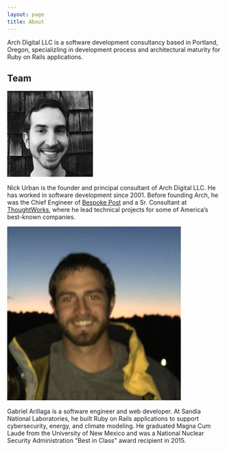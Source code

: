 ```yaml
---
layout: page
title: About
---
```


Arch Digital LLC is a software development consultancy based in Portland, Oregon, 
specializling in development process and architectural maturity for Ruby on Rails applications.

## Team

<div id='team'>
  <div class='bio'>
    <img src='/public/nick-urban.png' width='200' height='200'>
    <p>
      Nick Urban is the founder and principal consultant of Arch Digital LLC.
      He has worked in software development since 2001.
      Before founding Arch, he was the Chief Engineer of 
      <a href='https://www.bespokepost.com/home?b' target='_blank'>Bespoke Post</a> 
      and a Sr. Consultant at 
      <a href='http://www.thoughtworks.com' target='_blank'>ThoughtWorks</a>,
      where he lead technical projects for some of America&rsquo;s best-known companies.
    </p>
  </div>
  <div class='bio'>
    <img src='/public/gabe-arillaga.jpg'>
    <p>
      Gabriel Arillaga is a software engineer and web developer.
      At Sandia National Laboratories, he built Ruby on Rails applications to support 
      cybersecurity, energy, and climate modeling. 
      He graduated Magna Cum Laude from the University of New Mexico and
      was a National Nuclear Security Administration "Best in Class" award recipient in 2015.
    </p>

  </div>
</div>

